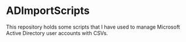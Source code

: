 # ADImportScripts
This repository holds some scripts that I have used to manage Microsoft Active Directory user accounts with CSVs.
